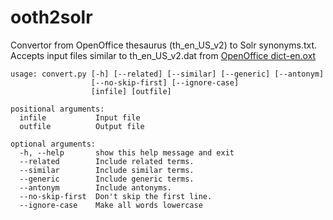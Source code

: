 # ooth2solr
Convertor from OpenOffice thesaurus (th_en_US_v2) to Solr synonyms.txt.
Accepts input files similar to th_en_US_v2.dat from [OpenOffice dict-en.oxt](http://extensions.openoffice.org/en/project/english-dictionaries-apache-openoffice)

```
usage: convert.py [-h] [--related] [--similar] [--generic] [--antonym]
                  [--no-skip-first] [--ignore-case]
                  [infile] [outfile]

positional arguments:
  infile           Input file
  outfile          Output file

optional arguments:
  -h, --help       show this help message and exit
  --related        Include related terms.
  --similar        Include similar terms.
  --generic        Include generic terms.
  --antonym        Include antonyms.
  --no-skip-first  Don't skip the first line.
  --ignore-case    Make all words lowercase
```